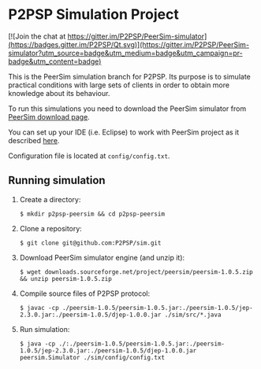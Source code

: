 # P2PSP Simulation Project

[![Join the chat at https://gitter.im/P2PSP/PeerSim-simulator](https://badges.gitter.im/P2PSP/Qt.svg)](https://gitter.im/P2PSP/PeerSim-simulator?utm_source=badge&utm_medium=badge&utm_campaign=pr-badge&utm_content=badge)

This is the PeerSim simulation branch for P2PSP. Its purpose is to simulate practical conditions with large sets of clients in order to obtain more knowledge about its behaviour.

To run this simulations you need to download the PeerSim simulator from [PeerSim download page](http://sourceforge.net/projects/peersim/).

You can set up your IDE (i.e. Eclipse) to work with PeerSim project as it described [here](http://miromannino.com/blog/integrating-peersim-with-eclipse/).

Configuration file is located at `config/config.txt`.

## Running simulation

1. Create a directory:

    ```shell
    $ mkdir p2psp-peersim && cd p2psp-peersim
    ```
    
2. Clone a repository:

    ```shell
    $ git clone git@github.com:P2PSP/sim.git
    ```
    
3. Download PeerSim simulator engine (and unzip it):

    ```shell
    $ wget downloads.sourceforge.net/project/peersim/peersim-1.0.5.zip && unzip peersim-1.0.5.zip
    ```
    
4. Compile source files of P2PSP protocol:

    ```shell
    $ javac -cp ./peersim-1.0.5/peersim-1.0.5.jar:./peersim-1.0.5/jep-2.3.0.jar:./peersim-1.0.5/djep-1.0.0.jar ./sim/src/*.java
    ``` 
   
5. Run simulation:

    ```shell
    $ java -cp ./:./peersim-1.0.5/peersim-1.0.5.jar:./peersim-1.0.5/jep-2.3.0.jar:./peersim-1.0.5/djep-1.0.0.jar peersim.Simulator ./sim/config/config.txt 
    ```
    
